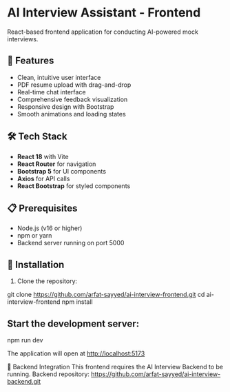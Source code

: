 # AI Interview Assistant - Frontend

React-based frontend application for conducting AI-powered mock interviews.

## 🚀 Features

- Clean, intuitive user interface
- PDF resume upload with drag-and-drop
- Real-time chat interface
- Comprehensive feedback visualization
- Responsive design with Bootstrap
- Smooth animations and loading states

## 🛠️ Tech Stack

- **React 18** with Vite
- **React Router** for navigation
- **Bootstrap 5** for UI components
- **Axios** for API calls
- **React Bootstrap** for styled components

## 📋 Prerequisites

- Node.js (v16 or higher)
- npm or yarn
- Backend server running on port 5000

## 🔧 Installation

1. Clone the repository:

git clone <https://github.com/arfat-sayyed/ai-interview-frontend.git>
cd ai-interview-frontend
npm install

## Start the development server:

npm run dev

The application will open at <http://localhost:5173>

🔗 Backend Integration
This frontend requires the AI Interview Backend to be running.
Backend repository: <https://github.com/arfat-sayyed/ai-interview-backend.git>

